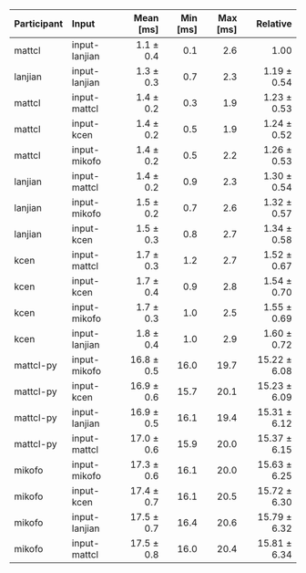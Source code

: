 | Participant | Input | Mean [ms] | Min [ms] | Max [ms] | Relative |
|:---|:---|---:|---:|---:|---:|
| mattcl | input-lanjian | 1.1 ± 0.4 | 0.1 | 2.6 | 1.00 |
| lanjian | input-lanjian | 1.3 ± 0.3 | 0.7 | 2.3 | 1.19 ± 0.54 |
| mattcl | input-mattcl | 1.4 ± 0.2 | 0.3 | 1.9 | 1.23 ± 0.53 |
| mattcl | input-kcen | 1.4 ± 0.2 | 0.5 | 1.9 | 1.24 ± 0.52 |
| mattcl | input-mikofo | 1.4 ± 0.2 | 0.5 | 2.2 | 1.26 ± 0.53 |
| lanjian | input-mattcl | 1.4 ± 0.2 | 0.9 | 2.3 | 1.30 ± 0.54 |
| lanjian | input-mikofo | 1.5 ± 0.2 | 0.7 | 2.6 | 1.32 ± 0.57 |
| lanjian | input-kcen | 1.5 ± 0.3 | 0.8 | 2.7 | 1.34 ± 0.58 |
| kcen | input-mattcl | 1.7 ± 0.3 | 1.2 | 2.7 | 1.52 ± 0.67 |
| kcen | input-kcen | 1.7 ± 0.4 | 0.9 | 2.8 | 1.54 ± 0.70 |
| kcen | input-mikofo | 1.7 ± 0.3 | 1.0 | 2.5 | 1.55 ± 0.69 |
| kcen | input-lanjian | 1.8 ± 0.4 | 1.0 | 2.9 | 1.60 ± 0.72 |
| mattcl-py | input-mikofo | 16.8 ± 0.5 | 16.0 | 19.7 | 15.22 ± 6.08 |
| mattcl-py | input-kcen | 16.9 ± 0.6 | 15.7 | 20.1 | 15.23 ± 6.09 |
| mattcl-py | input-lanjian | 16.9 ± 0.5 | 16.1 | 19.4 | 15.31 ± 6.12 |
| mattcl-py | input-mattcl | 17.0 ± 0.6 | 15.9 | 20.0 | 15.37 ± 6.15 |
| mikofo | input-mikofo | 17.3 ± 0.6 | 16.1 | 20.0 | 15.63 ± 6.25 |
| mikofo | input-kcen | 17.4 ± 0.7 | 16.1 | 20.5 | 15.72 ± 6.30 |
| mikofo | input-lanjian | 17.5 ± 0.7 | 16.4 | 20.6 | 15.79 ± 6.32 |
| mikofo | input-mattcl | 17.5 ± 0.8 | 16.0 | 20.4 | 15.81 ± 6.34 |
